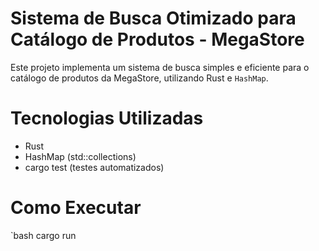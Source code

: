 # Sistema de Busca Otimizado para Catálogo de Produtos - MegaStore

Este projeto implementa um sistema de busca simples e eficiente para o catálogo de produtos da MegaStore, utilizando Rust e `HashMap`.

# Tecnologias Utilizadas

- Rust
- HashMap (std::collections)
- cargo test (testes automatizados)

# Como Executar

`bash
cargo run
